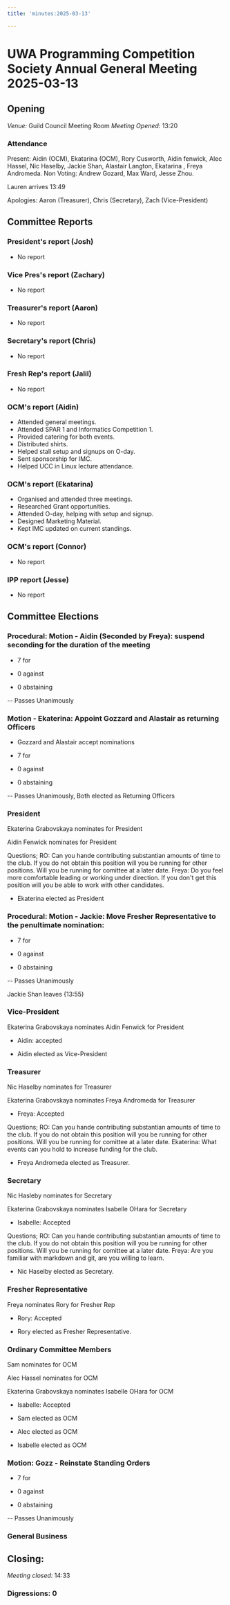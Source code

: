 ```yaml
---
title: 'minutes:2025-03-13'

---
```


# UWA Programming Competition Society Annual General Meeting 2025-03-13






## Opening


 
*Venue:* Guild Council Meeting Room
*Meeting Opened:* 13:20
 


 

### Attendance
 


 

Present: Aidin (OCM), Ekatarina (OCM), Rory Cusworth, Aidin fenwick, Alec Hassel, Nic Haselby, Jackie Shan, Alastair Langton,  Ekatarina , Freya Andromeda. Non Voting: Andrew Gozard, Max Ward, Jesse Zhou.

Lauren arrives 13:49

Apologies: Aaron (Treasurer), Chris (Secretary), Zach (Vice-President)
 


 

## Committee Reports
 


 
### President's report (Josh)
- No report
 


 


 

### Vice Pres's report (Zachary)
 - No report


 


 

### Treasurer's report (Aaron)
 - No report


 


 

### Secretary's report (Chris)
 - No report


 


 


 

### Fresh Rep's report (Jalil)
- No report

 


 


 

### OCM's report (Aidin)
- Attended general meetings.
- Attended SPAR 1 and Informatics Competition 1.
- Provided catering for both events.
- Distributed shirts.
- Helped stall setup and signups on O-day.
- Sent sponsorship for IMC.
- Helped UCC in Linux lecture attendance.

 


 


 

### OCM's report (Ekatarina)
 - Organised and attended three meetings.
 - Researched Grant opportunities.
 - Attended O-day, helping with setup and signup.
 - Designed Marketing Material.
 - Kept IMC updated on current standings.


 


 


 

### OCM's report (Connor)
 - No report


 


 


 

### IPP report (Jesse)
 - No report



 

## Committee Elections

 

### Procedural: Motion - Aidin (Seconded by Freya): suspend seconding for the duration of the meeting



- 7 for
 

- 0 against
 

- 0 abstaining

-- Passes Unanimously

 
### Motion - Ekaterina: Appoint Gozzard and Alastair as returning Officers
- Gozzard and Alastair accept nominations
 
- 7 for
 

- 0 against
 

- 0 abstaining

-- Passes Unanimously, Both elected as Returning Officers


 

### President



Ekaterina Grabovskaya nominates for President




Aidin Fenwick nominates for President


Questions;
RO: Can you hande contributing substantian amounts of time to the club. If you do not obtain this position will you be running for other positions. Will you be running for comittee at a later date.
Freya: Do you feel more comfortable leading or working under direction. If you don't get this position will you be able to work with other candidates.

- Ekaterina elected as President
### Procedural: Motion - Jackie: Move Fresher Representative to the penultimate nomination:

- 7 for
 

- 0 against
 

- 0 abstaining

-- Passes Unanimously


Jackie Shan leaves {13:55}




 

### Vice-President

Ekaterina Grabovskaya nominates Aidin Fenwick for President
 - Aidin: accepted



- Aidin elected as Vice-President




### Treasurer
Nic Haselby nominates for Treasurer

Ekaterina Grabovskaya nominates Freya Andromeda for Treasurer
- Freya: Accepted

Questions;
RO: Can you hande contributing substantian amounts of time to the club. If you do not obtain this position will you be running for other positions. Will you be running for comittee at a later date.
Ekaterina: What events can you hold to increase funding for the club.

- Freya Andromeda elected as Treasurer.

### Secretary

Nic Hasleby nominates for Secretary

Ekaterina Grabovskaya nominates Isabelle OHara for Secretary
- Isabelle: Accepted

Questions;
RO: Can you hande contributing substantian amounts of time to the club. If you do not obtain this position will you be running for other positions. Will you be running for comittee at a later date.
Freya: Are you familiar with markdown and git, are you willing to learn.

- Nic Haselby elected as Secretary.


### Fresher Representative
Freya nominates Rory for Fresher Rep
 - Rory: Accepted

- Rory elected as Fresher Representative.

### Ordinary Committee Members

Sam nominates for OCM

Alec Hassel nominates for OCM

Ekaterina Grabovskaya nominates Isabelle OHara for OCM
- Isabelle: Accepted


- Sam elected as OCM
- Alec elected as OCM
- Isabelle elected as OCM



### Motion: Gozz - Reinstate Standing Orders

- 7 for
 

- 0 against
 

- 0 abstaining

-- Passes Unanimously

### General Business




## Closing:
 


 

*Meeting closed:* 14:33
 


 

### Digressions: 0